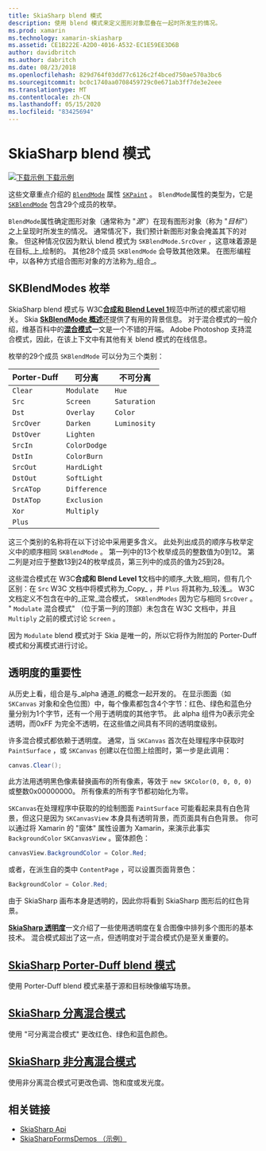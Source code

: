 ```yaml
---
title: SkiaSharp blend 模式
description: 使用 blend 模式来定义图形对象层叠在一起时所发生的情况。
ms.prod: xamarin
ms.technology: xamarin-skiasharp
ms.assetid: CE1B222E-A2D0-4016-A532-EC1E59EE3D6B
author: davidbritch
ms.author: dabritch
ms.date: 08/23/2018
ms.openlocfilehash: 829d764f03dd77c6126c2f4bced750ae570a3bc6
ms.sourcegitcommit: bc0c1740aa0708459729c0e671ab3ff7de3e2eee
ms.translationtype: MT
ms.contentlocale: zh-CN
ms.lasthandoff: 05/15/2020
ms.locfileid: "83425694"
---
```

# <a name="skiasharp-blend-modes"></a>SkiaSharp blend 模式

[![下载示例](~/media/shared/download.png) 下载示例](https://docs.microsoft.com/samples/xamarin/xamarin-forms-samples/skiasharpforms-demos)

这些文章重点介绍的 [`BlendMode`](xref:SkiaSharp.SKPaint.BlendMode) 属性 [`SKPaint`](xref:SkiaSharp.SKPaint) 。 `BlendMode`属性的类型为，它是 [`SKBlendMode`](xref:SkiaSharp.SKBlendMode) 包含29个成员的枚举。

`BlendMode`属性确定图形对象（通常称为 "_源_"）在现有图形对象（称为 "_目标_"）之上呈现时所发生的情况。 通常情况下，我们预计新图形对象会掩盖其下的对象。 但这种情况仅因为默认 blend 模式为 `SKBlendMode.SrcOver` ，这意味着源是在目标_上_绘制的。 其他28个成员 `SKBlendMode` 会导致其他效果。 在图形编程中，以各种方式组合图形对象的方法称为_组合_。

## <a name="the-skblendmodes-enumeration"></a>SKBlendModes 枚举

SkiaSharp blend 模式与 W3C[**合成和 Blend Level 1**](https://www.w3.org/TR/compositing-1/)规范中所述的模式密切相关。 Skia [**SkBlendMode 概述**](https://skia.org/user/api/SkBlendMode_Overview)还提供了有用的背景信息。 对于混合模式的一般介绍，维基百科中的[**混合模式**](https://en.wikipedia.org/wiki/Blend_modes)一文是一个不错的开端。 Adobe Photoshop 支持混合模式，因此，在该上下文中有其他有关 blend 模式的在线信息。

枚举的29个成员 `SKBlendMode` 可以分为三个类别：

| Porter-Duff | 可分离    | 不可分离 |
| ----------- | ------------ | ------------- |
| `Clear`     | `Modulate`   | `Hue`         |
| `Src`       | `Screen`     | `Saturation`  |
| `Dst`       | `Overlay`    | `Color`       |
| `SrcOver`   | `Darken`     | `Luminosity`  |
| `DstOver`   | `Lighten`    |               |
| `SrcIn`     | `ColorDodge` |               |
| `DstIn`     | `ColorBurn`  |               |
| `SrcOut`    | `HardLight`  |               |
| `DstOut`    | `SoftLight`  |               |
| `SrcATop`   | `Difference` |               |
| `DstATop`   | `Exclusion`  |               |
| `Xor`       | `Multiply`   |               |
| `Plus`      |              |               |

这三个类别的名称将在以下讨论中采用更多含义。 此处列出成员的顺序与枚举定义中的顺序相同 `SKBlendMode` 。 第一列中的13个枚举成员的整数值为0到12。 第二列是对应于整数13到24的枚举成员，第三列中的成员的值为25到28。

这些混合模式在 W3C**合成和 Blend Level 1**文档中的顺序_大致_相同，但有几个区别：在 `Src` W3C 文档中将模式称为_Copy_ ，并 `Plus` 将其称为_较浅_。 W3C 文档定义不包含在中的_正常_混合模式， `SKBlendModes` 因为它与相同 `SrcOver` 。 " `Modulate` 混合模式" （位于第一列的顶部）未包含在 W3C 文档中，并且 `Multiply` 之前的模式讨论 `Screen` 。

因为 `Modulate` blend 模式对于 Skia 是唯一的，所以它将作为附加的 Porter-Duff 模式和分离模式进行讨论。

## <a name="the-importance-of-transparency"></a>透明度的重要性

从历史上看，组合是与_alpha 通道_的概念一起开发的。 在显示图面（如 `SKCanvas` 对象和全色位图）中，每个像素都包含4个字节：红色、绿色和蓝色分量分别为1个字节，还有一个用于透明度的其他字节。 此 alpha 组件为0表示完全透明，而0xFF 为完全不透明，在这些值之间具有不同的透明度级别。

许多混合模式都依赖于透明度。 通常，当 `SKCanvas` 首次在处理程序中获取时 `PaintSurface` ，或 `SKCanvas` 创建以在位图上绘图时，第一步是此调用：

```csharp
canvas.Clear();
```

此方法用透明黑色像素替换画布的所有像素，等效于 `new SKColor(0, 0, 0, 0)` 或整数0x00000000。 所有像素的所有字节都初始化为零。

`SKCanvas`在处理程序中获取的的绘制图面 `PaintSurface` 可能看起来具有白色背景，但这只是因为 `SKCanvasView` 本身具有透明背景，而页面具有白色背景。 你可以通过将 Xamarin 的 "窗体" 属性设置为 Xamarin，来演示此事实 `BackgroundColor` `SKCanvasView` 。窗体颜色：

```csharp
canvasView.BackgroundColor = Color.Red;
```

或者，在派生自的类中 `ContentPage` ，可以设置页面背景色：

```csharp
BackgroundColor = Color.Red;
```

由于 SkiaSharp 画布本身是透明的，因此你将看到 SkiaSharp 图形后的红色背景。

[**SkiaSharp 透明度**](../../basics/transparency.md)一文介绍了一些使用透明度在复合图像中排列多个图形的基本技术。 混合模式超出了这一点，但透明度对于混合模式仍是至关重要的。

## <a name="skiasharp-porter-duff-blend-modes"></a>[SkiaSharp Porter-Duff blend 模式](porter-duff.md)

使用 Porter-Duff blend 模式来基于源和目标映像编写场景。

## <a name="skiasharp-separable-blend-modes"></a>[SkiaSharp 分离混合模式](separable.md)

使用 "可分离混合模式" 更改红色、绿色和蓝色颜色。

## <a name="skiasharp-non-separable-blend-modes"></a>[SkiaSharp 非分离混合模式](non-separable.md)

使用非分离混合模式可更改色调、饱和度或发光度。

## <a name="related-links"></a>相关链接

- [SkiaSharp Api](https://docs.microsoft.com/dotnet/api/skiasharp)
- [SkiaSharpFormsDemos （示例）](https://docs.microsoft.com/samples/xamarin/xamarin-forms-samples/skiasharpforms-demos)
